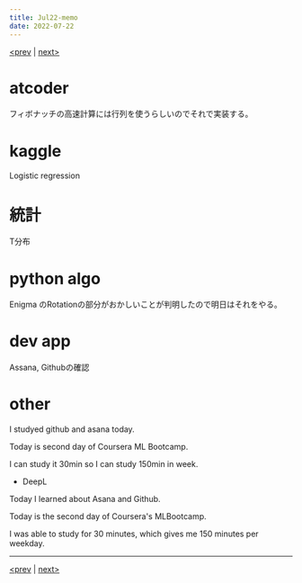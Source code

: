 ```yaml
---
title: Jul22-memo 
date: 2022-07-22 
---
```


[<prev](https://idekworks.github.io/TechnicalMemo/2022/07/21/Jul21.html) | [next>](https://idekworks.github.io/TechnicalMemo/2022/07/23/Jul23.html) 

# atcoder
フィボナッチの高速計算には行列を使うらしいのでそれで実装する。

# kaggle
Logistic regression

# 統計
T分布

# python algo
Enigma のRotationの部分がおかしいことが判明したので明日はそれをやる。

# dev app
Assana, Githubの確認

# other
I studyed github and asana today.

Today is second day of Coursera ML Bootcamp.

I can study it 30min so I can study 150min in week.

- DeepL

Today I learned about Asana and Github.

Today is the second day of Coursera's MLBootcamp.

I was able to study for 30 minutes, which gives me 150 minutes per weekday.


***

[<prev](https://idekworks.github.io/TechnicalMemo/2022/07/21/Jul21.html) | [next>](https://idekworks.github.io/TechnicalMemo/2022/07/23/Jul23.html)

